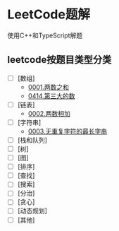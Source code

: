 # LeetCode题解

使用C++和TypeScript解题

## leetcode按题目类型分类

+ [ ] [数组]
  - [0001.两数之和](./0001/0001.两数之和.md)
  - [0414.第三大的数](./0414/0414.第三大的数.md)
+ [ ] [链表]
  * [0002.两数相加](./0002/0002.两数相加/readme.md)
+ [ ] [字符串]
  * [0003.无重复字符的最长字串](./0003/0003.无重复字符的最长字串.md)
+ [ ] [栈和队列]
+ [ ] [树]
+ [ ] [图]
+ [ ] [排序]
+ [ ] [查找]
+ [ ] [搜索]
+ [ ] [分治]
+ [ ] [贪心]
+ [ ] [动态规划]
+ [ ] [其他]